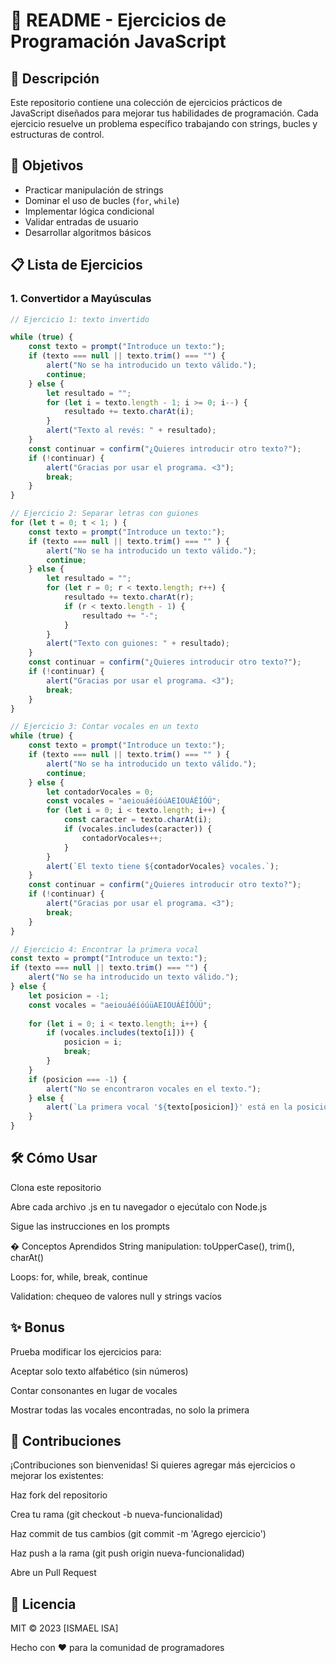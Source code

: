 # 📝 README - Ejercicios de Programación JavaScript

## 📌 Descripción
Este repositorio contiene una colección de ejercicios prácticos de JavaScript diseñados para mejorar tus habilidades de programación. Cada ejercicio resuelve un problema específico trabajando con strings, bucles y estructuras de control.

## 🎯 Objetivos
- Practicar manipulación de strings
- Dominar el uso de bucles (`for`, `while`)
- Implementar lógica condicional
- Validar entradas de usuario
- Desarrollar algoritmos básicos

## 📋 Lista de Ejercicios

### 1. Convertidor a Mayúsculas
```javascript
// Ejercicio 1: texto invertido

while (true) { 
    const texto = prompt("Introduce un texto:");
    if (texto === null || texto.trim() === "") {
        alert("No se ha introducido un texto válido.");
        continue; 
    } else {
        let resultado = ""; 
        for (let i = texto.length - 1; i >= 0; i--) {
            resultado += texto.charAt(i);
        }
        alert("Texto al revés: " + resultado);
    }
    const continuar = confirm("¿Quieres introducir otro texto?");
    if (!continuar) {
        alert("Gracias por usar el programa. <3");
        break; 
    }
}

// Ejercicio 2: Separar letras con guiones
for (let t = 0; t < 1; ) { 
    const texto = prompt("Introduce un texto:");
    if (texto === null || texto.trim() === "" ) {
        alert("No se ha introducido un texto válido.");
        continue; 
    } else {
        let resultado = "";
        for (let r = 0; r < texto.length; r++) {
            resultado += texto.charAt(r);
            if (r < texto.length - 1) {
                resultado += "-";
            }
        }
        alert("Texto con guiones: " + resultado);
    }
    const continuar = confirm("¿Quieres introducir otro texto?");
    if (!continuar) {
        alert("Gracias por usar el programa. <3");
        break; 
    }
}

// Ejercicio 3: Contar vocales en un texto
while (true) {
    const texto = prompt("Introduce un texto:");
    if (texto === null || texto.trim() === "" ) {
        alert("No se ha introducido un texto válido.");
        continue; 
    } else {
        let contadorVocales = 0;
        const vocales = "aeiouáéíóúAEIOUÁÉÍÓÚ";
        for (let i = 0; i < texto.length; i++) {
            const caracter = texto.charAt(i);
            if (vocales.includes(caracter)) {
                contadorVocales++;
            }
        }
        alert(`El texto tiene ${contadorVocales} vocales.`);
    }
    const continuar = confirm("¿Quieres introducir otro texto?");
    if (!continuar) {
        alert("Gracias por usar el programa. <3");
        break; 
    }
}

// Ejercicio 4: Encontrar la primera vocal
const texto = prompt("Introduce un texto:");
if (texto === null || texto.trim() === "") {
    alert("No se ha introducido un texto válido.");
} else {
    let posicion = -1;
    const vocales = "aeiouáéíóúüAEIOUÁÉÍÓÚÜ";
    
    for (let i = 0; i < texto.length; i++) {
        if (vocales.includes(texto[i])) {
            posicion = i;
            break; 
        }
    }
    if (posicion === -1) {
        alert("No se encontraron vocales en el texto.");
    } else {
        alert(`La primera vocal '${texto[posicion]}' está en la posición ${posicion + 1} `);
    }
}
```
 ## 🛠️ Cómo Usar
Clona este repositorio

Abre cada archivo .js en tu navegador o ejecútalo con Node.js

Sigue las instrucciones en los prompts

� Conceptos Aprendidos
String manipulation: toUpperCase(), trim(), charAt()

Loops: for, while, break, continue

Validation: chequeo de valores null y strings vacíos

## ✨ Bonus
Prueba modificar los ejercicios para:

Aceptar solo texto alfabético (sin números)

Contar consonantes en lugar de vocales

Mostrar todas las vocales encontradas, no solo la primera

## 🤝 Contribuciones
¡Contribuciones son bienvenidas! Si quieres agregar más ejercicios o mejorar los existentes:

Haz fork del repositorio

Crea tu rama (git checkout -b nueva-funcionalidad)

Haz commit de tus cambios (git commit -m 'Agrego ejercicio')

Haz push a la rama (git push origin nueva-funcionalidad)

Abre un Pull Request

## 📜 Licencia
MIT © 2023 [ISMAEL ISA]

Hecho con ❤️ para la comunidad de programadores

